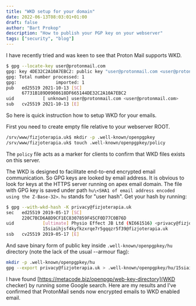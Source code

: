 ```yaml
---
title: "WKD setup for your domain"
date: 2022-06-13T08:03:01+01:00
draft: false
author: "Bart Prokop"
description: "How to publish your PGP key on your webserver"
tags: ["security", "blog"]
---
```


I have recently tried and was keen to see that Proton Mail supports WKD.

```bash
$ gpg --locate-key user@protonmail.com
gpg: key 4DE32C2A10A7EBC2: public key "user@protonmail.com <user@protonmail.com>" imported
gpg: Total number processed: 1
gpg:               imported: 1
pub   ed25519 2021-10-13 [SC]
      67731B189D0908618DF665144DE32C2A10A7EBC2
uid           [ unknown] user@protonmail.com <user@protonmail.com>
sub   cv25519 2021-10-13 [E]
```

So here is quick instruction how to setup WKD for your emails.

First you need to create empty file relative to your webserver ROOT.

```bash
/srv/www/fizjoterapia.uk$ mkdir -p .well-known/openpgpkey
/srv/www/fizjoterapia.uk$ touch .well-known/openpgpkey/policy
```

The `policy` file acts as a marker for clients to confirm that WKD files exists on this server.

The WKD is designed to facilitate end-to-end encrypted email communication.
So GPG keys are looked by email address.
It is obvious to look for keys at the HTTPS server running on apex email domain.
The file with GPG key is saved under path `hu\<SHA1 of email address encoded using the Z-Base-32>`.
`hu` stands for "user hash".
Get your hash by running:

```bash
$ gpg --with-wkd-hash -K privacy@fizjoterapia.uk
sec   ed25519 2019-05-17 [SC]
      220C7BCD6A8D9CF1EC8307859F45CF0D77C0B76D
uid           [ultimate] Physio Effect JB Ltd (NI661516) <privacy@fizjoterapia.uk>
              15siaihjsf4kyfkzxrqe7r5gqqzr5f39@fizjoterapia.uk
ssb   cv25519 2019-05-17 [E]
```

And save binary form of public key inside `.well-known/openpgpkey/hu` directory (note the lack of the usual --armour flag):

```bash
mkdir -p .well-known/openpgpkey/hu
gpg --export privacy@fizjoterapia.uk > .well-known/openpgpkey/hu/15siaihjsf4kyfkzxrqe7r5gqqzr5f39
```

I have found [https://metacode.biz/openpgp/web-key-directory](WKD checker) by running some Google search.
Here are my results and I've confirmed that ProtonMail sends now encrypted emails to WKD enabled email.
